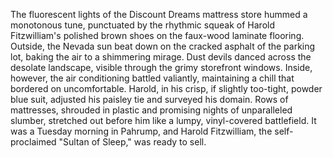 The fluorescent lights of the Discount Dreams mattress store hummed a monotonous tune, punctuated by the rhythmic squeak of Harold Fitzwilliam's polished brown shoes on the faux-wood laminate flooring. Outside, the Nevada sun beat down on the cracked asphalt of the parking lot, baking the air to a shimmering mirage.  Dust devils danced across the desolate landscape, visible through the grimy storefront windows. Inside, however, the air conditioning battled valiantly, maintaining a chill that bordered on uncomfortable. Harold, in his crisp, if slightly too-tight, powder blue suit, adjusted his paisley tie and surveyed his domain. Rows of mattresses, shrouded in plastic and promising nights of unparalleled slumber, stretched out before him like a lumpy, vinyl-covered battlefield. It was a Tuesday morning in Pahrump, and Harold Fitzwilliam, the self-proclaimed "Sultan of Sleep," was ready to sell.
